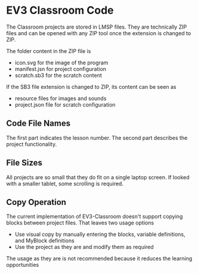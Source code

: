 # EV3 Classroom Code
The Classroom projects are stored in LMSP files. They are technically ZIP files and can be opened with any ZIP tool once the extension is changed to ZIP.

The folder content in the ZIP file is
* icon.svg for the image of the program
* manifest.jsn for project configuration
* scratch.sb3 for the scratch content

If the SB3 file extension is changed to ZIP, its content can be seen as
* resource files for images and sounds
* project.json file for scratch configuration

## Code File Names
The first part indicates the lesson number. The second part describes the project functionality.

## File Sizes
All projects are so small that they do fit on a single laptop screen. If looked with a smaller tablet, some scrolling is required.

## Copy Operation
The current implementation of EV3-Classroom doesn't support copying blocks between project files.  That leaves two usage options
* Use visual copy by manually entering the blocks, variable definitions, and MyBlock definitions
* Use the project as they are and modify them as required

The usage as they are is not recommended because it reduces the learning opportunities
